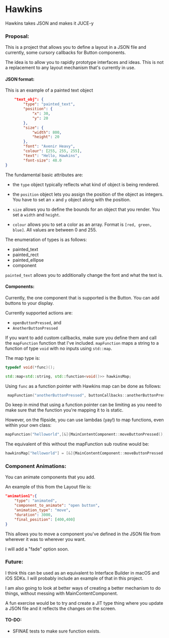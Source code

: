 # Hawkins
Hawkins takes JSON and makes it JUCE-y

### Proposal:
This is a project that allows you to define a layout in a JSON file and currently, some cursory callbacks for Button components.

The idea is to allow you to rapidly prototype interfaces and ideas. This is not a replacement to any layout mechanism that's currently in use.


#### JSON format:

This is an example of a painted text object

```json
    "text_obj": {
        "type": "painted_text",
        "position": {
            "x": 30,
            "y": 20
        },
        "size": {
            "width": 800,
            "height": 20
        },
        "font": "Avenir Heavy",
        "colour": [255, 255, 255],
        "text": "Hello, Hawkins",
        "font-size": 48.0
}

```

The fundamental basic attributes are:

- the `type` object typically reflects what kind of object is being rendered.

- the `position` object lets you assign the position of the object as integers. You have to set an `x` and `y` object along with the position.

- `size` allows you to define the bounds for an object that you render. You set a `width` and `height`.

- `colour` allows you to set a color as an array. Format is `[red, green, blue]`. All values are between 0 and 255.

The enumeration of types is as follows:

- painted_text
- painted_rect
- painted_ellipse
- component

`painted_text` allows you to additionally change the font and what the text is.

#### Components:

Currently, the one component that is supported is the Button. You can add buttons to your display.

Currently supported actions are:
- `openButtonPressed`, and
- `AnotherButtonPressed`

If you want to add custom callbacks, make sure you define them and call the `mapFunction` function that I've included. `mapFunction` maps a string to a function of type `void` with no inputs using `std::map`.

The map type is:

``` c++
typedef void(*func)();

std::map<std::string, std::function<void()>> hawkinsMap;

```

Using `func` as a function pointer with Hawkins map can be done as follows:

```c++
 mapFunction("anotherButtonPressed", buttonCallbacks::anotherButtonPressed);
```

Do keep in mind that using a function pointer can be limiting as you need to make sure that the function you're mapping it to is static.

However, on the flipside, you can use lambdas (yay!) to map functions, even within your own class:

```c++
mapFunction("helloworld",[&]{MainContentComponent::moveButtonPressed();});
```

The equivalent of this without the mapFunction sub routine would be:

```c++
hawkinsMap["helloworld"] = [&]{MainContentComponent::moveButtonPressed();};
```

### Component Animations:

You can animate components that you add.

An example of this from the Layout file is:

```json
"animation1":{
    "type": "animated",
    "component_to_animate": "open button",
    "animation_type": "move",
    "duration": 3000,
    "final_position": [400,400]
}
```

This allows you to move a component you've defined in the JSON file from wherever it was to wherever you want.

I will add a "fade" option soon.

### Future:

I think this can be used as an equivalent to Interface Builder in macOS and iOS SDKs. I will probably include an example of that in this project.

I am also going to look at better ways of creating a better mechanism to do things, without messing with MainContentComponent.

A fun exercise would be to try and create a JIT type thing where you update a JSON file and it reflects the changes on the screen.

#### TO-DO:

- SFINAE tests to make sure function exists.
